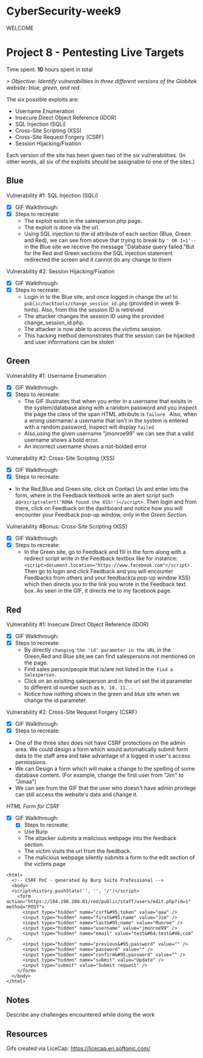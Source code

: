 # CyberSecurity-week9
WELCOME 
# Project 8 - Pentesting Live Targets

Time spent: **10** hours spent in total

_> Objective: Identify vulnerabilities in three different versions of the Globitek website: blue, green, and red._

The six possible exploits are:
* Username Enumeration
* Insecure Direct Object Reference (IDOR)
* SQL Injection (SQLi)
* Cross-Site Scripting (XSS)
* Cross-Site Request Forgery (CSRF)
* Session Hijacking/Fixation

Each version of the site has been given two of the six vulnerabilities. (In other words, all six of the exploits should be assignable to one of the sites.)

## Blue

Vulnerability #1: SQL Injection (SQLi)
  - [x] GIF Walkthrough: 
    <img src='week9(blue_1).gif' title='SQL Injection' width='' alt='' />
  - [x] Steps to recreate:
    - The exploit exists in the salesperson.php page.
    - The exploit is done via the url.
    - Using SQL injection to the id attribute of each section (Blue, Green and Red), we can see from above that trying to break by 
       ```' OR 1=1'--  ```in the Blue site we receive the message "Database query failed."But for the Red and Green sections the SQL       injection statement redirected the screen and it cannot do any change to them

Vulnerability #2: Session Hijacking/Fixation
  - [x] GIF Walkthrough: 
    <img src='week9(blue_2).gif' title='Session Hijacking/Fixation' width='' alt='' />
  - [x] Steps to recreate:
     - Login in to the Blue site, and once logged in change the url to ```public/hacktools/change_session_id.php``` (provided in week        9- hints). Also, from this the session ID is retreived
     - The attacker changes the session ID using the provided change_session_id.php.
     - The attacker is now able to access the victims session.
     - This hacking method demonstrates that the session can be hijacked and user informations can be stolen
## Green

Vulnerability #1: Username Enumeration
  - [x] GIF Walkthrough: 
    <img src='week9(green_1).gif' title='Username Enumeration' width='' alt='' />
  - [x] Steps to recreate:
     - The GIF illustrates that when you enter in a username that exisits in the system/database along with a random password and you          inspect the page the class of the span HTML attribute is ```failure ``` Also, when a wrong username/ a username that isn't in          the system is entered with a random password, inspect will display ```failed```
     - Also,using the given username "jmonroe99" we can see that a valid username shows a bold error.
     - An incorrect username shows a not-bolded error
  
Vulnerability #2: Cross-Site Scripting (XSS)
  - [x] GIF Walkthrough: 
    <img src='week9(green_2).gif' title='Cross-Site Scripting' width='' alt='' />
  - [x] Steps to recreate:
  - In the Red,Blue and Green site, click on Contact Us and enter into the form, where in the Feedback textbook write an alert script such as```<script>alert('RONA found the XSS!')</script>```. Then login and from there, click on Feedback on the dashboard and notice how you will encounter your Feedback pop-up window, only in the _Green Section._
  
Vulnerability #Bonus: Cross-Site Scripting (XSS)
  - [x] GIF Walkthrough: 
    <img src='week9(green_bonus).gif' title='Cross-Site Scripting' width='' alt='' />
  - [x] Steps to recreate:
    -  In the Green site, go to Feedback and fill in the form along with a redirect script write in the Feedback textbox like for          instance: ```<script>document.location="https://www.facebook.com"</script>.``` Then go to login and click Feedback and you              will encounter Feedbacks from others and your feedback(a pop-up window XSS) which then directs you to the link you wrote in the        Feedback text box. As seen in the GIF, it directs me to my facebook page. 
  
  
## Red

Vulnerability #1: Insecure Direct Object Reference (IDOR)
   - [x] GIF Walkthrough: 
    <img src='week9(red_1).gif' title='Insecure Direct Object Reference (IDOR)' width='' alt='' />
  - [x] Steps to recreate:
    - By directly ```changing the 'id' parameter in the URL``` in the Green,Red and Blue site,we can find salespersons not mentioned       on the page.
    - Find sales person/people that is/are not listed in the``` Find a Salesperson.```
    - Click on an exisiting salesperson and in the url set the id parameter to different id number such as ```9, 10, 11...```
    - Notice how nothing shows in the green and blue site when we change the id parameter. 

Vulnerability #2: Cross-Site Request Forgery (CSRF)
  - [x] GIF Walkthrough: 
    <img src='week9(red_2).gif' title='Cross-Site Request Forgery (CSRF)' width='' alt='' />
  - [x] Steps to recreate:
  -  One of the three sites does not have CSRF protections on the admin area. We could design a form which would automatically submit       form data to the staff area and take advantage of a logged in user's access permissions.
  -  We can Design a form which will make a change to the spelling of some database content. (For example, change the first user from        "Jim" to "Jimaa")
   -   We can see from the GIF that the user who doesn't have admin privilege can still access the website's data and change it.

*_HTML Form for CSRF_*

- [x] GIF Walkthrough: 
    <img src='week9(red_form).gif' title='Cross-Site Request Forgery (CSRF)' width='' alt='' />
  - [x] Steps to recreate:
  - Use Burp 
  - The attacker submits a malicious webpage into the feedback section.
  - The victim visits the url from the feedback.
  - The malicious webpage silently submits a form to the edit section of the victims page
  

```
<html>
  <!-- CSRF PoC - generated by Burp Suite Professional -->
  <body>
  <script>history.pushState('', '', '/')</script>
    <form action="https://104.198.208.81/red/public/staff/users/edit.php?id=1" method="POST">
      <input type="hidden" name="csrf&#95;token" value="aaa" />
      <input type="hidden" name="first&#95;name" value="Jim" />
      <input type="hidden" name="last&#95;name" value="Munroe" />
      <input type="hidden" name="username" value="jmonroe99" />
      <input type="hidden" name="email" value="test&#64;test&#46;com" />
      <input type="hidden" name="previous&#95;password" value="" />
      <input type="hidden" name="password" value="" />
      <input type="hidden" name="confirm&#95;password" value="" />
      <input type="hidden" name="submit" value="Update" />
      <input type="submit" value="Submit request" />
    </form>
  </body>
</html>
```
## Notes 
Describe any challenges encountered while doing the work

## Resources

Gifs created via LiceCap: https://licecap.en.softonic.com/


